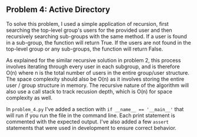 ## Problem 4: Active Directory

To solve this problem, I used a simple application of recursion, first searching the top-level group's users for the provided user and then recursively searching sub-groups with the same method. If a user is found in a sub-group, the function will return True. If the users are not found in the top-level group or any sub-groups, the function will return False.

As explained for the similar recursive solution in problem 2, this process involves iterating through every user in each subgroup, and is therefore O(n) where n is the total number of users in the entire group/user structure. The space complexity should also be O(n) as it involves storing the entire user / group structure in memory. The recursive nature of the algorithm will also use a call stack to track recusion depth, which is O(n) for space complexity as well.

In `problem_4.py` I've added a section with `if __name__ == '__main__'` that will run if you run the file in the command line. Each print statement is commented with the expected output. I've also added a few `assert` statements that were used in development to ensure correct behavior.